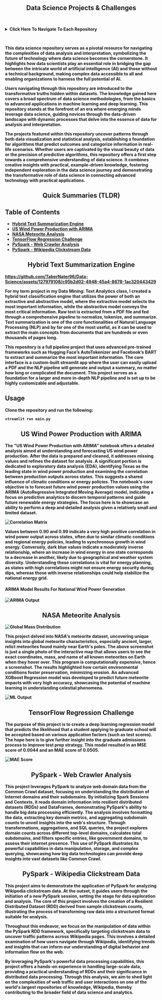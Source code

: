 <div align="center">
  <h2><b>Data Science Projects & Challenges<b></h2>
</div>

&nbsp;

<details>
  <summary><b>Click Here To Navigate To Each Repository<b></summary>

  - [Hybrid Text Summarization Engine](https://github.com/TaberNater96/Data-Science/tree/main/Hybrid%20Text%20Summarization%20Engine)
  - [US Wind Power Production with ARIMA](https://github.com/TaberNater96/Data-Science/blob/main/US%20Wind%20Power%20Production%20with%20ARIMA/US%20Wind%20Power%20Production%20with%20ARIMA.ipynb)
  - [NASA Meteorite Analysis](https://github.com/TaberNater96/Data-Science/tree/main/NASA%20Meteorites)
  - [TensorFlow Regression Challenge](https://github.com/TaberNater96/Data-Science/blob/main/TensorFlow%20Regression%20-%20Admission%20Scores/TensorFlow%20Regression%20Challenge.ipynb)
  - [PySpark - Web Crawler Analysis](https://github.com/TaberNater96/Data-Science/blob/main/Big%20Data%20with%20PySpark/PySpark%20-%20Web%20Crawler%20Analysis.ipynb)
  - [PySpark - Wikipedia Clickstream Data](https://github.com/TaberNater96/Data-Science/blob/main/Big%20Data%20with%20PySpark/PySpark%20-%20Wikipedia%20Clickstream%20Data.ipynb)
</details>

&nbsp;

This data science repository serves as a pivotal resource for navigating the complexities of data analysis and interpretation, symbolizing the future of technology where data science becomes the cornerstone. It highlights how data scientists play an essential role in bridging the gap between the intricate world of artificial intelligence (AI) and those without a technical background, making complex data accessible to all and enabling organizations to harness the full potential of AI.

Users navigating through this repository are introduced to the transformative truths hidden within datasets. The knowledge gained here covers a broad spectrum of data science methodologies, from the basics to advanced applications in machine learning and deep learning. This repository stands at the forefront of an era where emerging minds leverage data science, guiding novices through the data-driven landscape with dynamic processes that delve into the essence of data for analysis and interpretation.

The projects featured within this repository uncover patterns through both data visualization and statistical analysis, establishing a foundation for algorithms that predict outcomes and categorize information in real-life scenarios. Whether users are captivated by the visual beauty of data or the precision of predictive algorithms, this repository offers a first step towards a comprehensive understanding of data science. It combines creative insights with practical, example-driven knowledge, fostering independent exploration in the data science journey and demonstrating the transformative role of data science in connecting advanced technology with practical applications.

<div align="center">
  <h2>Quick Summaries (TLDR)</h2>
</div>

## Table of Contents
- [Hybrid Text Summarization Engine](#hybrid-text-summarization-engine)
- [US Wind Power Production with ARIMA](#us-wind-power-production-with-arima)
- [NASA Meteorite Analysis](#nasa-meteorite-analysis)
- [TensorFlow Regression Challenge](#tensorflow-regression-challenge)
- [PySpark - Web Crawler Analysis](#pyspark-web-crawler-analysis)
- [PySpark - Wikipedia Clickstream Data](#pyspark-wikipedia-clickstream-data)

<div id="hybrid-text-summarization-engine" align="center">
  <h2>Hybrid Text Summarization Engine</h2>
</div>

https://github.com/TaberNater96/Data-Science/assets/127979108/c95b2d02-4948-45a4-8678-1ac320443429

For my term project in my Data Mining: Text Analytics class, I created a hybrid text classification engine that utilizes the power of both an extractive and abstractive model, where the extractive model selects the most important information, while the abstractive model conveys the most critical information. Raw text is extracted from a PDF file and fed through a comprehensive pipeline to normalize, tokenize, and summarize. Text summarization is one of the core functionalities of Natural Language Processing (NLP) and by far one of the most useful, as it can be used to extract the main concepts from documents that are hundreds or even thousands of pages long. 

This repository is a full pipeline project that uses advanced pre-trained frameworks such as Hugging Face’s AutoTokenizer and Facebook’s BART to extract and summarize the most important information. The core interface is a custom-built streamlit app where the user can easily upload a PDF and the NLP pipeline will generate and output a summary, no matter how long or complicated the document. This project serves as a foundation for a larger and more in-depth NLP pipeline and is set up to be highly customizable and adjustable.

## Usage
**Clone the repository and run the following:**

```sh
streamlit run main.py
```

<div id="us-wind-power-production-with-arima" align="center">
  <h2>US Wind Power Production with ARIMA</h2>
</div>

The "US Wind Power Production with ARIMA" notebook offers a detailed analysis aimed at understanding and forecasting US wind power production. After the data is prepared and cleaned, it addresses missing values and refines the dataset for analysis. A significant portion is dedicated to exploratory data analysis (EDA), identifying Texas as the leading state in wind power production and examining the correlation between production outputs across states. This suggests a shared influence of climatic conditions or energy policies. The notebook's core objective is to forecast future wind power production values using the ARIMA (AutoRegressive Integrated Moving Average) model, indicating a focus on predictive analytics to discern temporal patterns and guide future renewable energy strategies. The focus here is to showcase an ability to perform a deep and detailed analysis given a relatively small and limited dataset.

![Correlation Matrix](https://github.com/TaberNater96/Data-Science/blob/main/US%20Wind%20Power%20Production%20with%20ARIMA/Images/Correlation%20Matrix.png?raw=true)

Values between 0.90 and 0.99 indicate a very high positive correlation in wind power output across states, often due to similar climatic conditions and regional energy policies, leading to synchronous growth in wind energy. Conversely, dark blue values indicate a moderately inverse relationship, where an increase in wind energy in one state corresponds to a decrease in another, likely due to geographical and weather system diversity. Understanding these correlations is vital for energy planning, as states with high correlations might not ensure energy security during dips, whereas those with inverse relationships could help stabilize the national energy grid. 

#### ARIMA Model Results For National Wind Power Generation

![ARIMA Output](https://github.com/TaberNater96/Data-Science/blob/main/US%20Wind%20Power%20Production%20with%20ARIMA/Images/ARIMA%20Output.png?raw=true)

<div id="nasa-meteorite-analysis" align="center">
  <h2>NASA Meteorite Analysis</h2>
</div>

![Global Mass Distribution](https://github.com/TaberNater96/Data-Science/blob/main/NASA%20Meteorites/images/Global%20Mass%20Distribution.png?raw=true)

This project delved into NASA's meteorite dataset, uncovering unique insights into global meteorite characteristics, especially ancient, larger, relict meteorites found mainly near Earth's poles. The above screenshot is just a single photo of the interactive map that allows users to see the exact coordinates, mass, and name of all known meteorites on Earth when they hover over. This program is computationally expensive, hence a screenshot. The results highlighted how certain environmental conditions foster preservation, minimizing erosion. An advanced XGBoost Regression model was developed to predict future meteorite impacts with very high accuracy, showcasing the potential of machine learning in understanding celestial phenomena. 

![ML Output](https://github.com/TaberNater96/Data-Science/blob/main/NASA%20Meteorites/images/ML%20Output.png?raw=true)

<div id="tensorflow-regression-challenge" align="center">
  <h2>TensorFlow Regression Challenge</h2>
</div>

The purpose of this project is to create a deep learning regression model that predicts the likelihood that a student applying to graduate school will be accepted based on various application factors (such as test scores). The hope here is to give further insight into the graduate admissions process to improve test prep strategy. This model resulted in an MSE score of 0.0044 and an MAE score of 0.0505.

![MAE Score](https://github.com/TaberNater96/Data-Science/blob/main/TensorFlow%20Regression%20-%20Admission%20Scores/MAE%20Score.png?raw=true)

<div id="pyspark-web-crawler-analysis" align="center">
  <h2>PySpark - Web Crawler Analysis</h2>
</div>

This project leverages PySpark to analyze web domain data from the Common Crawl dataset, focusing on understanding the distribution of internet domains and their subdomains. By initializing Spark Sessions and Contexts, it reads domain information into resilient distributed datasets (RDDs) and DataFrames, demonstrating PySpark's ability to handle big data processing efficiently. The analysis involves formatting the data, extracting key domain metrics, and aggregating subdomain counts to unveil insights into the web's structure. Through transformations, aggregations, and SQL queries, the project explores domain counts across different top-level domains, calculates total subdomains, and filters specific entries, like government domains, to assess their internet presence. This use of PySpark illustrates its powerful capabilities in data manipulation, storage, and complex querying, showcasing how big data technologies can provide deep insights into vast datasets like Common Crawl.

<div id="pyspark-wikipedia-clickstream-data" align="center">
  <h2>PySpark - Wikipedia Clickstream Data</h2>
</div>

This project aims to demonstrate the application of PySpark for analyzing Wikipedia clickstream data. At the outset, it guides users through the initiation of a new PySpark session, setting the stage for data exploration and analysis. The core of this project involves the creation of a Resilient Distributed Dataset (RDD) derived from sample clickstream counts, illustrating the process of transforming raw data into a structured format suitable for analysis.

Throughout this endeavor, we focus on the manipulation of data within the PySpark RDD framework, specifically targeting clickstream data to uncover traffic patterns across Wikipedia pages. This involves a detailed examination of how users navigate through Wikipedia, identifying trends and insights that can inform our understanding of digital behavior and information flow on the web.

By leveraging PySpark's powerful data processing capabilities, this project offers a hands-on experience in handling large-scale data, providing a practical understanding of RDDs and their significance in distributed data processing. Through this analysis, we aim to shed light on the complexities of web traffic and user interactions on one of the world's largest repositories of knowledge, Wikipedia, thereby contributing to the broader field of data science and analytics.









